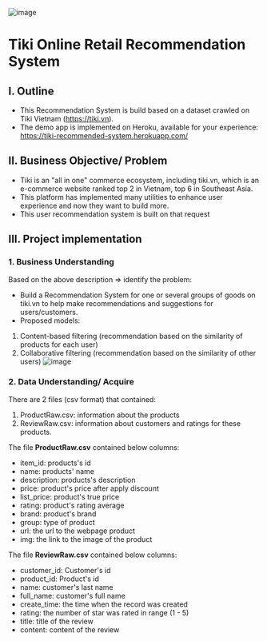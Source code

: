 ![image](https://user-images.githubusercontent.com/91864024/178474510-ae55a5d1-2039-41ab-a82f-1b48fcea9d4e.png)
# Tiki Online Retail Recommendation System
## I. Outline
- This Recommendation System is build based on a dataset crawled on Tiki Vietnam (https://tiki.vn).
- The demo app is implemented on Heroku, available for your experience:
https://tiki-recommended-system.herokuapp.com/
## II. Business Objective/ Problem
- Tiki is an "all in one" commerce ecosystem, including tiki.vn, which is an e-commerce website ranked top 2 in Vietnam, top 6 in Southeast Asia.
- This platform has implemented many utilities to enhance user experience and now they want to build more.
- This user recommendation system is built on that request
## III. Project implementation
### 1. Business Understanding
Based on the above description => identify the problem:
- Build a Recommendation System for one or several groups of goods on tiki.vn to help make recommendations and suggestions for users/customers.
- Proposed models: 
 1. Content-based filtering (recommendation based on the similarity of products for each user)
 2. Collaborative filtering (recommendation based on the similarity of other users)
 ![image](https://user-images.githubusercontent.com/91864024/178473628-60208dd9-a151-4384-b652-50679c14b1a7.png)
### 2. Data Understanding/ Acquire
There are 2 files (csv format) that contained:
1. ProductRaw.csv: information about the products
2. ReviewRaw.csv: information about customers and ratings for these products.

The file **ProductRaw.csv** contained below columns:
- item_id: products's id
- name: products' name
- description: products's description
- price: product's price after apply discount
- list_price: product's true price
- rating: product's rating average
- brand: product's brand
- group: type of product
- url: the url to the webpage product
- img: the link to the image of the product

The file **ReviewRaw.csv** contained below columns:
- customer_id: Customer's id
- product_id: Product's id
- name: customer's last name
- full_name: customer's full name
- create_time: the time when the record was created
- rating: the number of star was rated in range (1 - 5)
- title: title of the review
- content: content of the review


